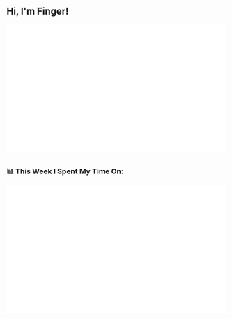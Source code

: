 <h2> Hi, I'm Finger!</h2>

<img align="right" src="https://raw.githubusercontent.com/spianmo/github-stats/master/generated/overview.svg#gh-light-mode-only">

<!-- <img align="right" height="160em" src="https://github-readme-stats-eight-theta.vercel.app/api/top-langs/?username=spianmo&layout=compact&langs_count=8&theme=algolia"/>	 -->
	
```go
package main

type Me struct {
	Name   string
	Job    string
	Code   string
	Skills string
}

func main() {
	me := &Me{
		Name:   "Finger",
		Job:    "Client-side Engineer",
		Code:   "Java and C++ and Others",
		Skills: "Android Security NLP ^o^",
	}
	_ = me
}
```


<h3>📊 This Week I Spent My Time On:</h3>
<img align='right' src="https://raw.githubusercontent.com/spianmo/github-stats/master/generated/languages.svg#gh-light-mode-only">

<!--START_SECTION:waka-->

```txt
JavaScript   1 hr 3 mins     ███████▓░░░░░░░░░░░░░░░░░   30.96 %
TypeScript   42 mins         █████▒░░░░░░░░░░░░░░░░░░░   20.75 %
Vue.js       39 mins         ████▓░░░░░░░░░░░░░░░░░░░░   19.07 %
Java         38 mins         ████▓░░░░░░░░░░░░░░░░░░░░   18.94 %
XML          7 mins          █░░░░░░░░░░░░░░░░░░░░░░░░   03.61 %
```

<!--END_SECTION:waka-->
